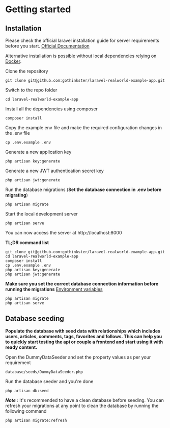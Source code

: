 # Getting started

## Installation

Please check the official laravel installation guide for server requirements before you start. [Official Documentation](https://laravel.com/docs/5.4/installation#installation)

Alternative installation is possible without local dependencies relying on [Docker](#docker). 

Clone the repository

    git clone git@github.com:gothinkster/laravel-realworld-example-app.git

Switch to the repo folder

    cd laravel-realworld-example-app

Install all the dependencies using composer

    composer install

Copy the example env file and make the required configuration changes in the .env file

    cp .env.example .env

Generate a new application key

    php artisan key:generate

Generate a new JWT authentication secret key

    php artisan jwt:generate

Run the database migrations (**Set the database connection in .env before migrating**)

    php artisan migrate

Start the local development server

    php artisan serve

You can now access the server at http://localhost:8000

**TL;DR command list**

    git clone git@github.com:gothinkster/laravel-realworld-example-app.git
    cd laravel-realworld-example-app
    composer install
    cp .env.example .env
    php artisan key:generate
    php artisan jwt:generate 
    
**Make sure you set the correct database connection information before running the migrations** [Environment variables](#environment-variables)

    php artisan migrate
    php artisan serve

## Database seeding

**Populate the database with seed data with relationships which includes users, articles, comments, tags, favorites and follows. This can help you to quickly start testing the api or couple a frontend and start using it with ready content.**

Open the DummyDataSeeder and set the property values as per your requirement

    database/seeds/DummyDataSeeder.php

Run the database seeder and you're done

    php artisan db:seed

***Note*** : It's recommended to have a clean database before seeding. You can refresh your migrations at any point to clean the database by running the following command

    php artisan migrate:refresh